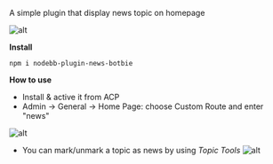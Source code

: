 A simple plugin that display news topic on homepage

![alt](https://i.gyazo.com/9ecdee336cd4223155fba16879fb3576.png)

**Install**
```
npm i nodebb-plugin-news-botbie
```

**How to use**

-  Install & active it from ACP
-  Admin -> General -> Home Page: choose Custom Route and enter "news"

![alt](https://i.gyazo.com/291e34be81298b189725b722b298169e.png)

- You can mark/unmark a topic as news by using *Topic Tools*
![alt](https://i.gyazo.com/e4194d252cc288e0d92bb880a7df4f71.png)
